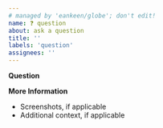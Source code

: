 ```yaml
---
# managed by 'eankeen/globe'; don't edit!
name: ❓ question
about: ask a question
title: ''
labels: 'question'
assignees: ''
---
```


**Question**


**More Information**

- Screenshots, if applicable
- Additional context, if applicable